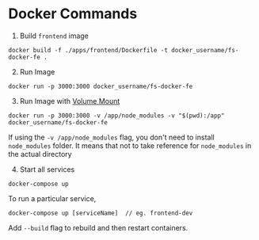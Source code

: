 # Docker Commands

1. Build `frontend` image

```
docker build -f ./apps/frontend/Dockerfile -t docker_username/fs-docker-fe .
```

2. Run Image

```
docker run -p 3000:3000 docker_username/fs-docker-fe
```

3. Run Image with [Volume Mount](https://docs.docker.com/get-started/06_bind_mounts/)

```
docker run -p 3000:3000 -v /app/node_modules -v "$(pwd):/app" docker_username/fs-docker-fe
```

If using the `-v /app/node_modules` flag, you don't need to install `node_modules` folder. It means that not to take reference for `node_modules` in the actual directory

4. Start all services

```
docker-compose up
```

To run a particular service,

```
docker-compose up [serviceName]  // eg. frontend-dev
```

Add `--build` flag to rebuild and then restart containers.
